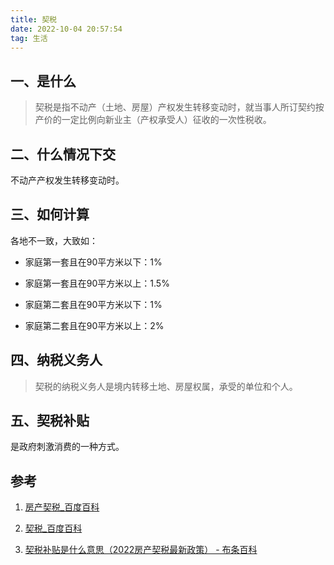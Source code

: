 ```yaml
---
title: 契税
date: 2022-10-04 20:57:54
tag: 生活
---
```


## 一、是什么

> 契税是指不动产（土地、房屋）产权发生转移变动时，就当事人所订契约按产价的一定比例向新业主（产权承受人）征收的一次性税收。

<!-- more -->

## 二、什么情况下交

不动产产权发生转移变动时。

## 三、如何计算

各地不一致，大致如：

* 家庭第一套且在90平方米以下：1%

* 家庭第一套且在90平方米以上：1.5%

* 家庭第二套且在90平方米以下：1%

* 家庭第二套且在90平方米以上：2%

## 四、纳税义务人

> 契税的纳税义务人是境内转移土地、房屋权属，承受的单位和个人。

## 五、契税补贴

是政府刺激消费的一种方式。

## 参考

1. [房产契税_百度百科](https://baike.baidu.com/item/%E6%88%BF%E4%BA%A7%E5%A5%91%E7%A8%8E/7397502)

2. [契税_百度百科](https://baike.baidu.com/item/%E5%A5%91%E7%A8%8E/577946)

3. [契税补贴是什么意思（2022房产契税最新政策） - 布条百科](https://www.butiao.com/t/5859.html)